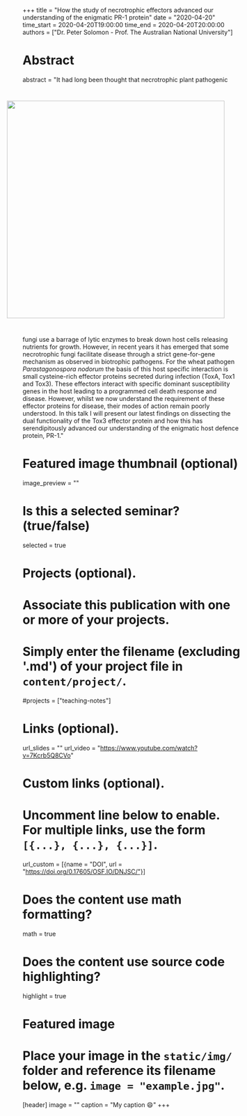+++
title = "How the study of necrotrophic effectors advanced our understanding of the enigmatic PR-1 protein"
date = "2020-04-20"
time_start = 2020-04-20T19:00:00
time_end = 2020-04-20T20:00:00
authors = ["Dr. Peter Solomon - Prof. The Australian National University"]

# Abstract

abstract = "<img src = '/img/seminars/peter-solomon.png' width = 500 align = right style = 'padding:40px'>It had long been thought that necrotrophic plant pathogenic fungi use a barrage of lytic enzymes to break down host cells releasing nutrients for growth. However, in recent years it has emerged that some necrotrophic fungi facilitate disease through a strict gene-for-gene mechanism as observed in biotrophic pathogens. For the wheat pathogen *Parastagonospora nodorum* the basis of this host specific interaction is small cysteine-rich effector proteins secreted during infection (ToxA, Tox1 and Tox3). These effectors interact with specific dominant susceptibility genes in the host leading to a programmed cell death response and disease. However, whilst we now understand the requirement of these effector proteins for disease, their modes of action remain poorly understood. In this talk I will present our latest findings on dissecting the dual functionality of the Tox3 effector protein and how this has serendipitously advanced our understanding of the enigmatic host defence protein, PR-1."

# Featured image thumbnail (optional)
image_preview = ""

# Is this a selected seminar? (true/false)
selected = true

# Projects (optional).
#   Associate this publication with one or more of your projects.
#   Simply enter the filename (excluding '.md') of your project file in `content/project/`.
#projects = ["teaching-notes"]

# Links (optional).
url_slides = ""
url_video = "https://www.youtube.com/watch?v=7Kcrb5Q8CVo"

# Custom links (optional).
#   Uncomment line below to enable. For multiple links, use the form `[{...}, {...}, {...}]`.
url_custom = [{name = "DOI", url = "https://doi.org/0.17605/OSF.IO/DNJSC/"}]

# Does the content use math formatting?
math = true

# Does the content use source code highlighting?
highlight = true

# Featured image
# Place your image in the `static/img/` folder and reference its filename below, e.g. `image = "example.jpg"`.
[header]
image = ""
caption = "My caption :smile:"
+++
